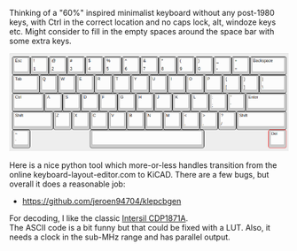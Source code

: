 Thinking of a "60%" inspired minimalist keyboard without any post-1980 keys, with
Ctrl in the correct location and no caps lock, alt, windoze keys etc.  Might consider
to fill in the empty spaces around the space bar with some extra keys.

<img src="https://github.com/eshazen/z80system/blob/master/docs/kb_example.png" width=600>

Here is a nice python tool which more-or-less handles transition from
the online keyboard-layout-editor.com to KiCAD.  There are a few bugs,
but overall it does a reasonable job:

* https://github.com/jeroen94704/klepcbgen

For decoding, I like the classic 
<a href="https://github.com/eshazen/z80system/blob/master/docs/CDP1871A.pdf">Intersil CDP1871A</a>.  
The ASCII code is a bit funny
but that could be fixed with a LUT.  Also, it needs a clock in the sub-MHz range and
has parallel output.  

